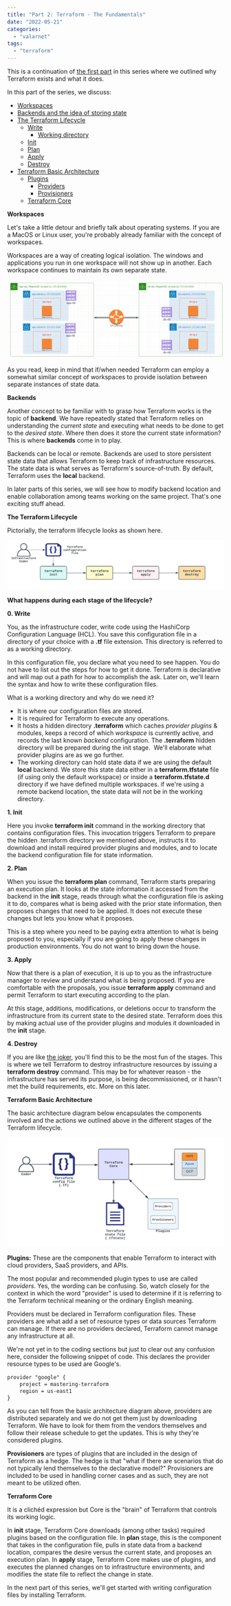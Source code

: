 ```yaml
---
title: "Part 2: Terraform - The Fundamentals"
date: "2022-05-21"
categories: 
  - "valarnet"
tags: 
  - "terraform"
---
```


This is a continuation of [the first part](/posts/20220520-part-1-getting-started-with-terraform-background/) in this series where we outlined why Terraform exists and what it does.

In this part of the series, we discuss:

- [Workspaces](#Workspaces)
- [Backends and the idea of storing state](#Backends)
- [The Terraform Lifecycle](#Terraform-Lifecycle)
    - [Write](#Write)
        - [Working directory](#Working-Directory)
    - [Init](#Init)
    - [Plan](#Plan)
    - [Apply](#Apply)
    - [Destroy](#Destroy)
- [Terraform Basic Architecture](#Terraform-Architecture)
    - [Plugins](#Plugins)
        - [Providers](#Providers)
        - [Provisioners](#Provisioners)
    - [Terraform Core](#Terraform-Core)

**Workspaces**

Let's take a little detour and briefly talk about operating systems. If you are a MacOS or Linux user, you're probably already familiar with the concept of workspaces.

Workspaces are a way of creating logical isolation. The windows and applications you run in one workspace will not show up in another. Each workspace continues to maintain its own separate state.

![](/static/img/image.png)

As you read, keep in mind that if/when needed Terraform can employ a somewhat similar concept of workspaces to provide isolation between separate instances of state data.

**Backends**

Another concept to be familiar with to grasp how Terraform works is the topic of **backend**. We have repeatedly stated that Terraform relies on understanding the _current state_ and executing what needs to be done to get to the _desired state_. Where then does it store the current state information? This is where **backends** come in to play.

Backends can be local or remote. Backends are used to store persistent state data that allows Terraform to keep track of infrastructure resources. The state data is what serves as Terraform's source-of-truth. By default, Terraform uses the **local** backend.

In later parts of this series, we will see how to modify backend location and enable collaboration among teams working on the same project. That's one exciting stuff ahead.

**The Terraform Lifecycle**

Pictorially, the terraform lifecycle looks as shown here.

![](/static/img/terraform-lifecycle.png)

**What happens during each stage of the lifecycle?**

**0. Write**

You, as the infrastructure coder, write code using the HashiCorp Configuration Language (HCL). You save this configuration file in a directory of your choice with a **.tf** file extension. This directory is referred to as a working directory.

In this configuration file, you declare what you need to see happen. You do not have to list out the steps for how to get it done. Terraform is declarative and will map out a path for how to accomplish the ask. Later on, we'll learn the syntax and how to write these configuration files.

What is a working directory and why do we need it?

- It is where our configuration files are stored.
- It is required for Terraform to execute any operations.
- It hosts a hidden directory **.terraform** which caches _provider plugins_ & modules, keeps a record of which _workspace_ is currently active, and records the last known _backend_ configuration. The **.terraform** hidden directory will be prepared during the init stage.  We'll elaborate what provider plugins are as we go further.
- The working directory can hold state data if we are using the default **local** backend. We store this state data either in a **terraform.tfstate** file (if using only the default workspace) or inside a **terraform.tfstate.d** directory if we have defined multiple workspaces. if we're using a remote backend location, the state data will not be in the working directory.

**1. Init**

Here you invoke **terraform init** command in the working directory that contains configuration files. This invocation triggers Terraform to prepare the hidden .terraform directory we mentioned above, instructs it to download and install required provider plugins and modules, and to locate the backend configuration file for state information.

**2. Plan**

When you issue the **terraform plan** command, Terraform starts preparing an execution plan. It looks at the state information it accessed from the backend in the **init** stage, reads through what the configuration file is asking it to do, compares what is being asked with the prior state information, then proposes changes that need to be applied. It does not execute these changes but lets you know what it proposes.

This is a step where you need to be paying extra attention to what is being proposed to you, especially if you are going to apply these changes in production environments. You do not want to bring down the house.

**3. Apply**

Now that there is a plan of execution, it is up to you as the infrastructure manager to review and understand what is being proposed. If you are comfortable with the proposals, you issue **terraform apply** command and permit Terraform to start executing according to the plan.

At this stage, additions, modifications, or deletions occur to transform the infrastructure from its current state to the desired state. Terraform does this by making actual use of the provider plugins and modules it downloaded in the **init** stage.

**4. Destroy**

If you are like [the joker](https://www.youtube.com/watch?v=wbbz9ccZks8), you'll find this to be the most fun of the stages. This is where we tell Terraform to destroy infrastructure resources by issuing a **terraform destroy** command. This may be for whatever reason - the infrastructure has served its purpose, is being decommissioned, or it hasn't met the build requirements, etc. More on this later.

**Terraform Basic Architecture**

The basic architecture diagram below encapsulates the components involved and the actions we outlined above in the different stages of the Terraform lifecycle.

![](/static/img/terraform-basic-arch.png)

**Plugins:** These are the components that enable Terraform to interact with cloud providers, SaaS providers, and APIs.

The most popular and recommended plugin types to use are called _providers_. Yes, the wording can be confusing. So, watch closely for the context in which the word "provider" is used to determine if it is referring to the Terraform technical meaning or the ordinary English meaning. 

Providers must be declared in Terraform configuration files. These providers are what add a set of resource types or data sources Terraform can manage. If there are no providers declared, Terraform cannot manage any infrastructure at all.

We're not yet in to the coding sections but just to clear out any confusion here, consider the following snippet of code. This declares the provider resource types to be used are Google's.
```hcl
provider "google" {
    project = mastering-terraform
    region = us-east1
}
```
As you can tell from the basic architecture diagram above, providers are distributed separately and we do not get them just by downloading Terraform. We have to look for them from the vendors themselves and follow their release schedule to get the updates. This is why they're considered plugins.

**Provisioners** are types of plugins that are included in the design of Terraform as a hedge. The hedge is that "what if there are scenarios that do not typically lend themselves to the declarative model?" Provisioners are included to be used in handling corner cases and as such, they are not meant to be utilized often.

**Terraform Core**

It is a clichéd expression but Core is the "brain" of Terraform that controls its working logic.

In **init** stage, Terraform Core downloads (among other tasks) required plugins based on the configuration file. In **plan** stage, this is the component that takes in the configuration file, pulls in state data from a backend location, compares the desire versus the current state, and proposes an execution plan. In **apply** stage, Terraform Core makes use of plugins, and executes the planned changes on to infrastructure environments, and modifies the state file to reflect the change in state.

In the next part of this series, we'll get started with writing configuration files by installing Terraform.
